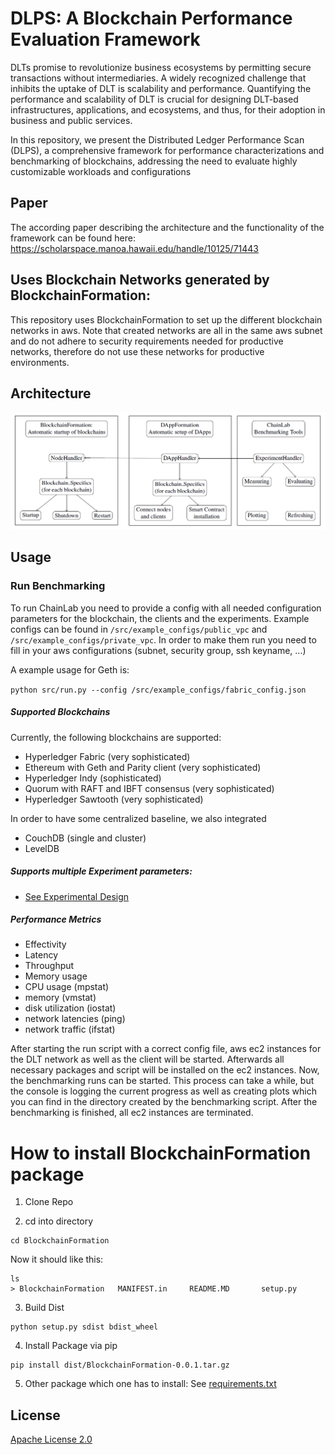 # DLPS: A Blockchain Performance Evaluation Framework
DLTs promise to revolutionize business ecosystems by permitting secure transactions without intermediaries. A widely recognized challenge that inhibits the uptake of DLT is scalability and performance. Quantifying the performance and scalability of DLT is crucial for designing DLT-based infrastructures, applications, and ecosystems, and thus, for their adoption in business and public services. 

In this repository, we present the Distributed Ledger Performance Scan (DLPS), a comprehensive framework for performance characterizations and benchmarking of blockchains, addressing the need to evaluate highly customizable workloads and configurations

## Paper 
The according paper describing the architecture and the functionality of the framework can be found here:
https://scholarspace.manoa.hawaii.edu/handle/10125/71443

## Uses Blockchain Networks generated by BlockchainFormation:
This repository uses BlockchainFormation to set up the different blockchain networks in aws. Note that created networks are all in the same aws subnet and do not adhere to security requirements needed for productive networks, therefore do not use these networks for productive environments.

## Architecture
![Architecture](docs/architecture.png)


## Usage

### Run Benchmarking
To run ChainLab you need to provide a config with all needed configuration parameters for the blockchain, the clients and the experiments.
 Example configs can be found in ```/src/example_configs/public_vpc``` and ```/src/example_configs/private_vpc```. In order to make them run you need to fill in your aws configurations (subnet, security group, ssh keyname, ...)

A example usage for Geth is:

```python src/run.py --config /src/example_configs/fabric_config.json```

##### Supported Blockchains
Currently, the following blockchains are supported:
* Hyperledger Fabric (very sophisticated)
* Ethereum with Geth and Parity client (very sophisticated)
* Hyperledger Indy (sophisticated)
* Quorum with RAFT and IBFT consensus (very sophisticated)
* Hyperledger Sawtooth (very sophisticated)

In order to have some centralized baseline, we also integrated
* CouchDB (single and cluster)
* LevelDB



##### Supports multiple Experiment parameters:
* [See Experimental Design](docs/experimental_design.md)

##### Performance Metrics
* Effectivity
* Latency
* Throughput
* Memory usage
* CPU usage (mpstat)
* memory (vmstat)
* disk utilization (iostat) 
* network latencies (ping)
* network traffic (ifstat)

After starting the run script with a correct config file, aws ec2 instances for the DLT network as well as the client will be started.
Afterwards all necessary packages and script will be installed on the ec2 instances. 
Now, the benchmarking runs can be started. This process can take a while, but the console is logging the current progress as well as creating plots which you can find in the directory created by the benchmarking script.
After the benchmarking is finished, all ec2 instances are terminated.


# How to install BlockchainFormation package

1. Clone Repo

2. cd into directory
```
cd BlockchainFormation
```

Now it should like this:
```
ls
> BlockchainFormation	MANIFEST.in		README.MD		setup.py
```

3. Build Dist
```
python setup.py sdist bdist_wheel
```

4. Install Package via pip 
```
pip install dist/BlockchainFormation-0.0.1.tar.gz 
```

 5. Other package which one has to install:
  See [requirements.txt](requirements.txt)
  
## License

[Apache License 2.0](LICENSE)
 
